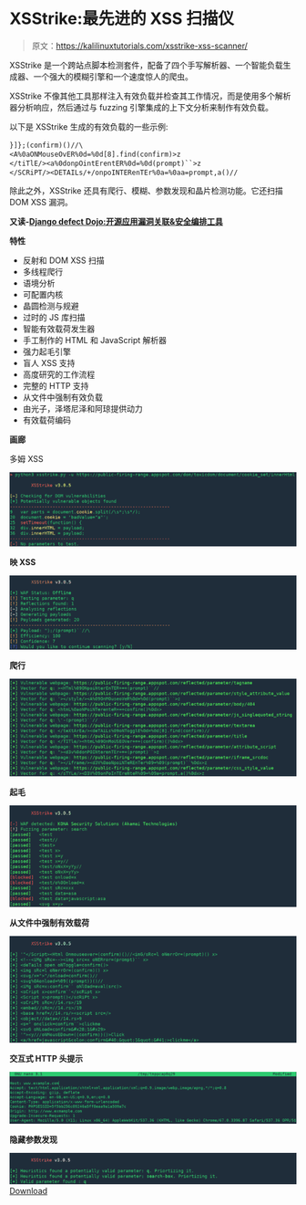 # XSStrike:最先进的 XSS 扫描仪

> 原文：<https://kalilinuxtutorials.com/xsstrike-xss-scanner/>

XSStrike 是一个跨站点脚本检测套件，配备了四个手写解析器、一个智能负载生成器、一个强大的模糊引擎和一个速度惊人的爬虫。

XSStrike 不像其他工具那样注入有效负载并检查其工作情况，而是使用多个解析器分析响应，然后通过与 fuzzing 引擎集成的上下文分析来制作有效负载。

以下是 XSStrike 生成的有效负载的一些示例:

```
}]};(confirm)()//\
<A%0aONMouseOvER%0d=%0d[8].find(confirm)>z
</tiTlE/><a%0donpOintErentER%0d=%0d(prompt)``>z
</SCRiPT/><DETAILs/+/onpoINTERenTEr%0a=%0aa=prompt,a()//
```

除此之外，XSStrike 还具有爬行、模糊、参数发现和晶片检测功能。它还扫描 DOM XSS 漏洞。

**又读-**[**Django defect Dojo:开源应用漏洞关联&安全编排工具**](https://kalilinuxtutorials.com/defectdojo/)

**特性**

*   反射和 DOM XSS 扫描
*   多线程爬行
*   语境分析
*   可配置内核
*   晶圆检测与规避
*   过时的 JS 库扫描
*   智能有效载荷发生器
*   手工制作的 HTML 和 JavaScript 解析器
*   强力起毛引擎
*   盲人 XSS 支持
*   高度研究的工作流程
*   完整的 HTTP 支持
*   从文件中强制有效负载
*   由光子，泽塔尼泽和阿琼提供动力
*   有效载荷编码

**画廊**

多姆 XSS

![](img/6313b151309cdd508a7d78080251ff95.png)

**映 XSS**

![](img/ec1519266bf450b936f8c732cc6b194a.png)

**爬行**

![](img/63b72645be130b7240da1ef0def54e0c.png)

**起毛**

![](img/5ab995fd19ecd3a58122b41b03eb0a5b.png)

**从文件中强制有效载荷**

![](img/6e0c1e00247f539f5a9a1d461a405cba.png)

**交互式 HTTP 头提示**

![](img/579d2581542611d6b0d2457a4cf342a8.png)

**隐藏参数发现**

![](img/44f492b6e6863556c7d8afe638a4b8c5.png)[Download](https://github.com/s0md3v/XSStrike)